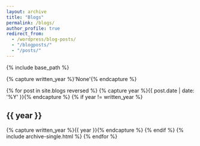 ```yaml
---
layout: archive
title: "Blogs"
permalink: /blogs/
author_profile: true
redirect_from:
  - /wordpress/blog-posts/
  - "/blogposts/"
  - "/posts/"
---
```


{% include base_path %}

{% capture written_year %}'None'{% endcapture %}

{% for post in site.blogs reversed %}
  {% capture year %}{{ post.date | date: '%Y' }}{% endcapture %}
  {% if year != written_year %}
    <h2 id="{{ year | slugify }}" class="archive__subtitle">{{ year }}</h2>
    {% capture written_year %}{{ year }}{% endcapture %}
  {% endif %}
  {% include archive-single.html %}
{% endfor %}
